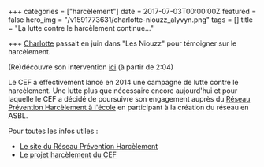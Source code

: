 +++
categories = ["harcèlement"]
date = 2017-07-03T00:00:00Z
featured = false
hero_img = "/v1591773631/charlotte-niouzz_alyvyn.png"
tags = []
title = "La lutte contre le harcèlement continue..."

+++
[Charlotte](https://www.facebook.com/charlotte.dandoy0805?fref=mentions) passait en juin dans "Les Niouzz" pour témoigner sur le harcèlement.

(Re)découvre son intervention [ici](https://www.rtbf.be/ouftivi/niouzz?videoId=2225451 "https://www.rtbf.be/ouftivi/niouzz?videoId=2225451") (à partir de 2:04)

Le CEF a effectivement lancé en 2014 une campagne de lutte contre le harcèlement. Une lutte plus que nécessaire encore aujourd'hui et pour laquelle le CEF a décidé de poursuivre son engagement auprès du [Réseau Prévention Harcèlement à l'école](https://www.facebook.com/R%C3%A9seau-Pr%C3%A9vention-Harc%C3%A8lement-%C3%A0-l%C3%A9cole-549442115207176/?fref=mentions) en participant à la création du réseau en ASBL.

Pour toutes les infos utiles :

* [Le site du Réseau Prévention Harcèlement](http://www.reseau-prevention-harcelement.be/)
* [Le projet harcèlement du CEF ](https://www.lecef.org/projets/campagnes/harc%C3%A8lement/)